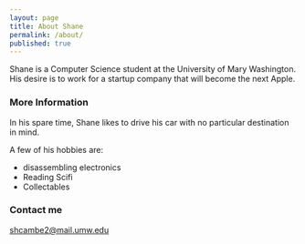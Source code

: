 ```yaml
---
layout: page
title: About Shane
permalink: /about/
published: true
---
```

Shane is a Computer Science student at the University of Mary Washington.
His desire is to work for a startup company that will become the next Apple.

### More Information

In his spare time, Shane likes to drive his car with no particular destination
in mind.

A few of his hobbies are:
<ul style="list-style-type:disc">
  <li>disassembling electronics</li>
  <li>Reading Scifi</li>
  <li>Collectables</li>
</ul>  

### Contact me

[shcambe2@mail.umw.edu](mailto:shcambe2@mail.umw.edu)
